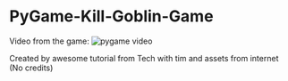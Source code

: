 # PyGame-Kill-Goblin-Game

Video from the game:
![pygame video](https://user-images.githubusercontent.com/34660974/174143450-01706770-fc4d-4b94-9b66-6aed17926d6d.gif)


Created by awesome tutorial from Tech with tim and assets from internet (No credits)
